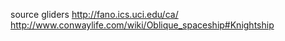 
source gliders
  http://fano.ics.uci.edu/ca/
  http://www.conwaylife.com/wiki/Oblique_spaceship#Knightship
